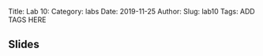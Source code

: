Title: Lab 10:
Category: labs
Date: 2019-11-25
Author: 
Slug: lab10
Tags: ADD TAGS HERE


## Slides
<!-- - [PDF | Lecture 1: Description]({attach}presentation/Lecture1_Data.pdf) -->